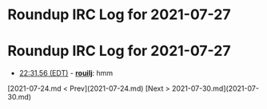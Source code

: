 # Roundup IRC Log for 2021-07-27 #
# Roundup IRC Log for 2021-07-27
* <a href="#22:31.56" id="22:31.56">22:31.56 (EDT)</a> - __[rouilj](https://github.com/rouilj)__: hmm

<div class="inpage-footer">
[2021-07-24.md < Prev](2021-07-24.md)
[Next > 2021-07-30.md](2021-07-30.md)
</div>
